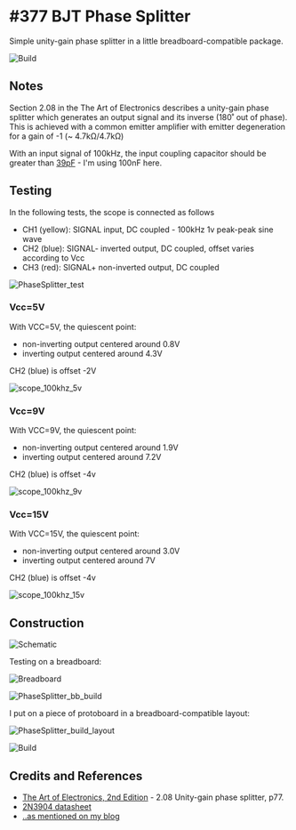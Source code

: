 # #377 BJT Phase Splitter

Simple unity-gain phase splitter in a little breadboard-compatible package.

![Build](./assets/PhaseSplitter_build.jpg?raw=true)

## Notes

Section 2.08 in the The Art of Electronics describes a unity-gain phase splitter which generates an output signal and its inverse (180˚ out of phase).
This is achieved with a common emitter amplifier with emitter degeneration for a gain of -1 (~ 4.7kΩ/4.7kΩ)

With an input signal of 100kHz, the input coupling capacitor should be greater than [39pF](https://www.wolframalpha.com/input/?i=1%2F(2%CF%80*+100kHz+*+1%2F(1%2F150000%CE%A9+%2B+1%2F56000%CE%A9))) - I'm using 100nF here.

## Testing

In the following tests, the scope is connected as follows

* CH1 (yellow): SIGNAL input, DC coupled - 100kHz 1v peak-peak sine wave
* CH2 (blue): SIGNAL- inverted output, DC coupled, offset varies according to Vcc
* CH3 (red): SIGNAL+ non-inverted output, DC coupled

![PhaseSplitter_test](./assets/PhaseSplitter_test.jpg?raw=true)


### Vcc=5V

With VCC=5V, the quiescent point:

* non-inverting output centered around 0.8V
* inverting output centered around 4.3V

CH2 (blue) is offset -2V

![scope_100khz_5v](./assets/scope_100khz_5v.gif?raw=true)


### Vcc=9V

With VCC=9V, the quiescent point:

* non-inverting output centered around 1.9V
* inverting output centered around 7.2V

CH2 (blue) is offset -4v

![scope_100khz_9v](./assets/scope_100khz_9v.gif?raw=true)


### Vcc=15V

With VCC=15V, the quiescent point:

* non-inverting output centered around 3.0V
* inverting output centered around 7V

CH2 (blue) is offset -4v

![scope_100khz_15v](./assets/scope_100khz_15v.gif?raw=true)


## Construction

![Schematic](./assets/PhaseSplitter_schematic.jpg?raw=true)

Testing on a breadboard:

![Breadboard](./assets/PhaseSplitter_bb.jpg?raw=true)

![PhaseSplitter_bb_build](./assets/PhaseSplitter_bb_build.jpg?raw=true)

I put on a piece of protoboard in a breadboard-compatible layout:

![PhaseSplitter_build_layout](./assets/PhaseSplitter_build_layout.jpg?raw=true)

![Build](./assets/PhaseSplitter_build.jpg?raw=true)

## Credits and References

* [The Art of Electronics, 2nd Edition](https://www.goodreads.com/book/show/569775.The_Art_of_Electronics) - 2.08 Unity-gain phase splitter, p77.
* [2N3904 datasheet](https://www.futurlec.com/Transistors/2N3904.shtml)
* [..as mentioned on my blog](https://blog.tardate.com/2018/02/leap378-bjt-phase-splitter.html)
